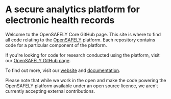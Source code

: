 # A secure analytics platform for electronic health records

Welcome to the OpenSAFELY Core GitHub page. This site is where to find all code relating to the [OpenSAFELY](https://www.opensafely.org/) platform. Each repository contains code for a particular component of the platform.

If you're looking for code for research conducted using the platform, visit our [OpenSAFELY GitHub page](https://github.com/OpenSAFELY). 

To find out more, visit our [website](https://www.opensafely.org/) and [documentation](https://docs.opensafely.org/).

Please note that while we work in the open and make the code powering the OpenSAFELY platform available under an open source licence, we aren’t currently accepting external contributions.
